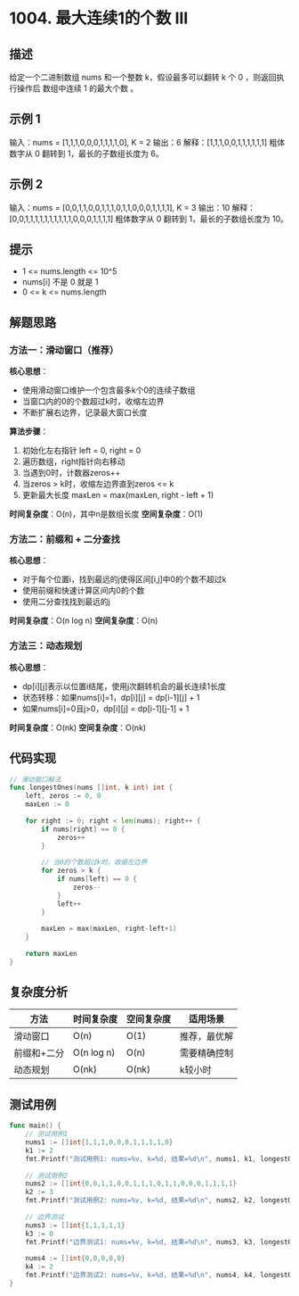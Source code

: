 # 1004. 最大连续1的个数 III

## 描述

给定一个二进制数组 nums 和一个整数 k，假设最多可以翻转 k 个 0 ，则返回执行操作后 数组中连续 1 的最大个数 。

## 示例 1

输入：nums = [1,1,1,0,0,0,1,1,1,1,0], K = 2
输出：6
解释：[1,1,1,0,0,1,1,1,1,1,1]
粗体数字从 0 翻转到 1，最长的子数组长度为 6。

## 示例 2

输入：nums = [0,0,1,1,0,0,1,1,1,0,1,1,0,0,0,1,1,1,1], K = 3
输出：10
解释：[0,0,1,1,1,1,1,1,1,1,1,1,0,0,0,1,1,1,1]
粗体数字从 0 翻转到 1，最长的子数组长度为 10。

## 提示

- 1 <= nums.length <= 10^5
- nums[i] 不是 0 就是 1
- 0 <= k <= nums.length

## 解题思路

### 方法一：滑动窗口（推荐）

**核心思想**：
- 使用滑动窗口维护一个包含最多k个0的连续子数组
- 当窗口内的0的个数超过k时，收缩左边界
- 不断扩展右边界，记录最大窗口长度

**算法步骤**：
1. 初始化左右指针 left = 0, right = 0
2. 遍历数组，right指针向右移动
3. 当遇到0时，计数器zeros++
4. 当zeros > k时，收缩左边界直到zeros <= k
5. 更新最大长度 maxLen = max(maxLen, right - left + 1)

**时间复杂度**：O(n)，其中n是数组长度
**空间复杂度**：O(1)

### 方法二：前缀和 + 二分查找

**核心思想**：
- 对于每个位置i，找到最远的j使得区间[i,j]中0的个数不超过k
- 使用前缀和快速计算区间内0的个数
- 使用二分查找找到最远的j

**时间复杂度**：O(n log n)
**空间复杂度**：O(n)

### 方法三：动态规划

**核心思想**：
- dp[i][j]表示以位置i结尾，使用j次翻转机会的最长连续1长度
- 状态转移：如果nums[i]=1，dp[i][j] = dp[i-1][j] + 1
- 如果nums[i]=0且j>0，dp[i][j] = dp[i-1][j-1] + 1

**时间复杂度**：O(nk)
**空间复杂度**：O(nk)

## 代码实现

```go
// 滑动窗口解法
func longestOnes(nums []int, k int) int {
    left, zeros := 0, 0
    maxLen := 0
    
    for right := 0; right < len(nums); right++ {
        if nums[right] == 0 {
            zeros++
        }
        
        // 当0的个数超过k时，收缩左边界
        for zeros > k {
            if nums[left] == 0 {
                zeros--
            }
            left++
        }
        
        maxLen = max(maxLen, right-left+1)
    }
    
    return maxLen
}
```

## 复杂度分析

| 方法        | 时间复杂度 | 空间复杂度 | 适用场景     |
| ----------- | ---------- | ---------- | ------------ |
| 滑动窗口    | O(n)       | O(1)       | 推荐，最优解 |
| 前缀和+二分 | O(n log n) | O(n)       | 需要精确控制 |
| 动态规划    | O(nk)      | O(nk)      | k较小时      |

## 测试用例

```go
func main() {
    // 测试用例1
    nums1 := []int{1,1,1,0,0,0,1,1,1,1,0}
    k1 := 2
    fmt.Printf("测试用例1: nums=%v, k=%d, 结果=%d\n", nums1, k1, longestOnes(nums1, k1))
    
    // 测试用例2
    nums2 := []int{0,0,1,1,0,0,1,1,1,0,1,1,0,0,0,1,1,1,1}
    k2 := 3
    fmt.Printf("测试用例2: nums=%v, k=%d, 结果=%d\n", nums2, k2, longestOnes(nums2, k2))
    
    // 边界测试
    nums3 := []int{1,1,1,1,1}
    k3 := 0
    fmt.Printf("边界测试1: nums=%v, k=%d, 结果=%d\n", nums3, k3, longestOnes(nums3, k3))
    
    nums4 := []int{0,0,0,0,0}
    k4 := 2
    fmt.Printf("边界测试2: nums=%v, k=%d, 结果=%d\n", nums4, k4, longestOnes(nums4, k4))
}
```
